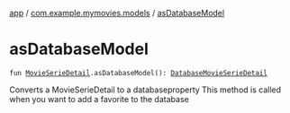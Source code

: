 [app](../index.md) / [com.example.mymovies.models](index.md) / [asDatabaseModel](./as-database-model.md)

# asDatabaseModel

`fun `[`MovieSerieDetail`](-movie-serie-detail/index.md)`.asDatabaseModel(): `[`DatabaseMovieSerieDetail`](../com.example.mymovies.database/-database-movie-serie-detail/index.md)

Converts a MovieSerieDetail to a databaseproperty
This method is called when you want to add a favorite to the database

